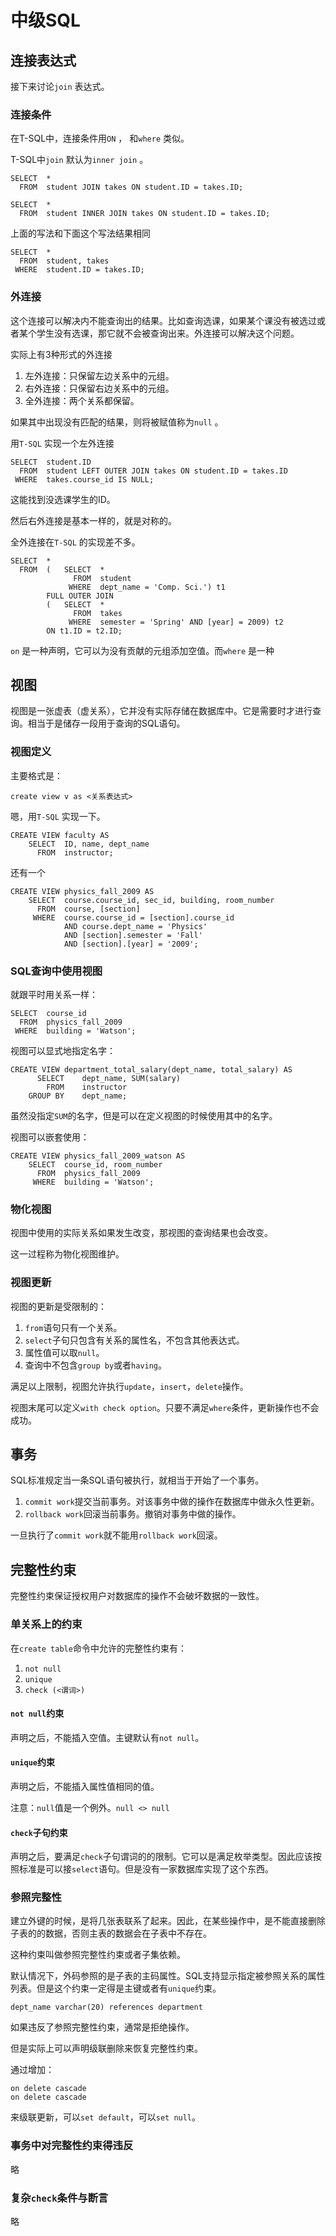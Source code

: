 # 中级SQL

## 连接表达式

接下来讨论`join` 表达式。

### 连接条件

在T-SQL中，连接条件用`ON` ， 和`where` 类似。

T-SQL中`join` 默认为`inner join` 。

```mysql
SELECT	*
  FROM	student JOIN takes ON student.ID = takes.ID;

SELECT 	*
  FROM	student INNER JOIN takes ON student.ID = takes.ID;
```

上面的写法和下面这个写法结果相同

```mssql
SELECT	*
  FROM	student, takes
 WHERE	student.ID = takes.ID;
```

### 外连接

这个连接可以解决内不能查询出的结果。比如查询选课，如果某个课没有被选过或者某个学生没有选课，那它就不会被查询出来。外连接可以解决这个问题。

实际上有3种形式的外连接

1. 左外连接：只保留左边关系中的元组。
2. 右外连接：只保留右边关系中的元组。
3. 全外连接：两个关系都保留。

如果其中出现没有匹配的结果，则将被赋值称为`null` 。

用`T-SQL` 实现一个左外连接

```mssql
SELECT	student.ID
  FROM	student LEFT OUTER JOIN takes ON student.ID = takes.ID
 WHERE	takes.course_id IS NULL;
```

这能找到没选课学生的ID。

然后右外连接是基本一样的，就是对称的。

全外连接在`T-SQL` 的实现差不多。

```mssql
SELECT	*
  FROM	(	SELECT	*
			  FROM	student
			 WHERE	dept_name = 'Comp. Sci.') t1
		FULL OUTER JOIN
		(	SELECT	*
			  FROM	takes
			 WHERE	semester = 'Spring' AND [year] = 2009) t2
		ON t1.ID = t2.ID;
```

`on` 是一种声明，它可以为没有贡献的元组添加空值。而`where` 是一种

## 视图

视图是一张虚表（虚关系），它并没有实际存储在数据库中。它是需要时才进行查询。相当于是储存一段用于查询的SQL语句。

### 视图定义

主要格式是：

```mssql
create view v as <关系表达式>
```

嗯，用`T-SQL` 实现一下。

```mssql
CREATE VIEW faculty AS
	SELECT	ID, name, dept_name
	  FROM	instructor;
```

还有一个

```mssql
CREATE VIEW physics_fall_2009 AS
	SELECT	course.course_id, sec_id, building, room_number
	  FROM	course, [section]
	 WHERE	course.course_id = [section].course_id
			AND course.dept_name = 'Physics'
			AND [section].semester = 'Fall'
            AND [section].[year] = '2009';
```

### SQL查询中使用视图

就跟平时用关系一样：

```mssql
SELECT	course_id
  FROM	physics_fall_2009
 WHERE	building = 'Watson';
```

视图可以显式地指定名字：

```mssql
CREATE VIEW department_total_salary(dept_name, total_salary) AS
	  SELECT	dept_name, SUM(salary)
	    FROM	instructor
	GROUP BY	dept_name;
```

虽然没指定`SUM`的名字，但是可以在定义视图的时候使用其中的名字。

视图可以嵌套使用：

```mssql
CREATE VIEW physics_fall_2009_watson AS
	SELECT	course_id, room_number
	  FROM	physics_fall_2009
     WHERE	building = 'Watson';
```

### 物化视图

视图中使用的实际关系如果发生改变，那视图的查询结果也会改变。

这一过程称为物化视图维护。

### 视图更新

视图的更新是受限制的：

1. `from`语句只有一个关系。
2. `select`子句只包含有关系的属性名，不包含其他表达式。
3. 属性值可以取`null`。
4. 查询中不包含`group by`或者`having`。

满足以上限制，视图允许执行`update`，`insert`，`delete`操作。

视图末尾可以定义`with check option`。只要不满足`where`条件，更新操作也不会成功。

## 事务

SQL标准规定当一条SQL语句被执行，就相当于开始了一个事务。

1. `commit work`提交当前事务。对该事务中做的操作在数据库中做永久性更新。
2. `rollback work`回滚当前事务。撤销对事务中做的操作。

一旦执行了`commit work`就不能用`rollback work`回滚。

## 完整性约束

完整性约束保证授权用户对数据库的操作不会破坏数据的一致性。

### 单关系上的约束

在`create table`命令中允许的完整性约束有：

1. `not null`
2. `unique`
3. `check (<谓词>)`

#### `not null`约束

声明之后，不能插入空值。主键默认有`not null`。

#### `unique`约束

声明之后，不能插入属性值相同的值。

注意：`null`值是一个例外。`null <> null`

#### `check`子句约束

声明之后，要满足`check`子句谓词的的限制。它可以是满足枚举类型。因此应该按照标准是可以接`select`语句。但是没有一家数据库实现了这个东西。

### 参照完整性

建立外键的时候，是将几张表联系了起来。因此，在某些操作中，是不能直接删除子表的的数据，否则主表的数据会在子表中不存在。

这种约束叫做参照完整性约束或者子集依赖。

默认情况下，外码参照的是子表的主码属性。SQL支持显示指定被参照关系的属性列表。但是这个约束一定得是主键或者有`unique`约束。

```mssql
dept_name varchar(20) references department 
```

如果违反了参照完整性约束，通常是拒绝操作。

但是实际上可以声明级联删除来恢复完整性约束。

通过增加：

```mssql
on delete cascade
on delete cascade
```

来级联更新，可以`set default`，可以`set null`。

### 事务中对完整性约束得违反

略

### 复杂`check`条件与断言

略


